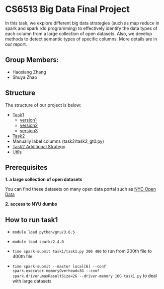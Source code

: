 # CS6513 Big Data Final Project

In this task, we explore different big data strategies (such as map reduce in spark and spark rdd programming) to effectively identify the data types of each column from a large collection of open datasets. Also, we develop methods to detect semantic types of specific columns. More details are in our report.

## Group Members:
- Haoxiang Zhang
- Shuya Zhao

## Structure

The structure of our project is below:

* [Task1](task1)
	* [version1](task1/slowVersion.py) 
	* [version2](task1/task1.py)
  * [version3](task1/mapReduceVersion.py)
* [Task2](task2/)
* Manually label columns (task2/task2_gt0.py)
* [Task2 Additional Strategy](task2AdditionalStrategy) 
* [Utils](utils)	

## Prerequisites

**1. a large collection of open datasets**

You can find these datasets on many open data portal such as [NYC Open Data](https://opendata.cityofnewyork.us/data/)

**2. access to NYU dumbo**

## How to run task1
- `module load python/gnu/3.6.5`

- `module load spark/2.4.0`

- `time spark-submit task1/task1.py 200 400` to run from 200th file to 400th file

- `time spark-submit --master local[6] --conf spark.executor.memoryOverhead=3G --conf spark.driver.maxResultSize=2G --driver-memory 16G task1.py` to deal with large datasets
